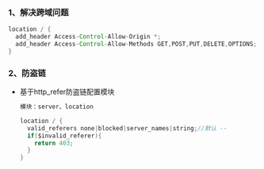 ### 1、解决跨域问题

```java 
location / {
  add_header Access-Control-Allow-Origin *;
  add_header Access-Control-Allow-Methods GET,POST,PUT,DELETE,OPTIONS;
}
```



### 2、防盗链

+ 基于http_refer防盗链配置模块

  ```java
  模块：server、location
  
  location / {
    valid_referers none|blocked|server_names|string;//默认 --
    if($invalid_referer){
      return 403;
    }
  }
    
  ```

  

